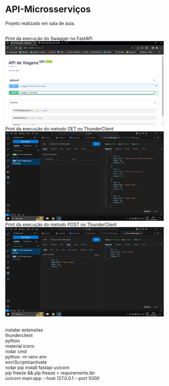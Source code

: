 # API-Microsserviços
Projeto realizado em sala de aula.

<br>Print da execução do Swagger no FastAPI
<img src='swagger.png'>
<br>Print da execução do metodo GET no ThunderClient
<img src='thunderclientGET.png'>
<br>Print da execução do metodo POST no ThunderClient
<img src='thunderclientPOST.png'>

<br>instalar extensões
<br>	thunderclient
<br>	python
<br>	material icons
<br>rodar cmd
<br>	python -m venv env
<br>	env\Scripts\activate
<br>rodar pip install fastapi uvicorn
<br>pip freeze && pip freeze > requirements.tbr
<br>uvicorn main:app --host 127.0.0.1 --port 5000
